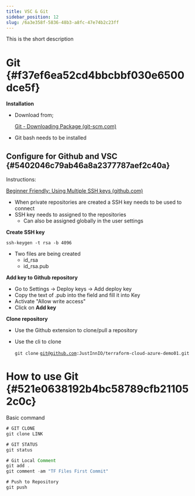 ```yaml
---
title: VSC & Git
sidebar_position: 12
slug: /6a3e358f-5836-48b3-a8fc-47e74b2c23ff
---
```




This is the short description


# Git {#f37ef6ea52cd4bbcbbf030e6500dce5f}


**Installation**

- Download from;

	[Git - Downloading Package (git-scm.com)](https://git-scm.com/download/win)

- Git bash needs to be installed

## Configure for Github and VSC {#5402046c79ab46a8a2377787aef2c40a}


Instructions:


[Beginner Friendly: Using Multiple SSH keys (github.com)](https://gist.github.com/aprilmintacpineda/f101bf5fd34f1e6664497cf4b9b9345f)

- When private repositories are created a SSH key needs to be used to connect
- SSH key needs to assigned to the repositories
	- Can also be assigned globally in the user settings

**Create SSH key**


`ssh-keygen -t rsa -b 4096`

- Two files are being created
	- id_rsa
	- id_rsa.pub

**Add key to Github repository**

- Go to Settings → Deploy keys → Add deploy key
- Copy the text of .pub into the field and fill it into Key
- Activate "Allow write access"
- Click on **Add key**

**Clone repository**

- Use the Github extension to clone/pull a repository
- Use the cli to clone

	`git clone` [`git@github.com`](mailto:git@github.com)`:JustInnIO/terraform-cloud-azure-demo01.git`


# How to use Git {#521e0638192b4bc58789cfb211052c0c}


Basic command


```javascript
# GIT CLONE
git clone LINK

# GIT STATUS
git status

# Git Local Comment
git add .
git comment -am "TF Files First Commit"

# Push to Repository
git push
```

